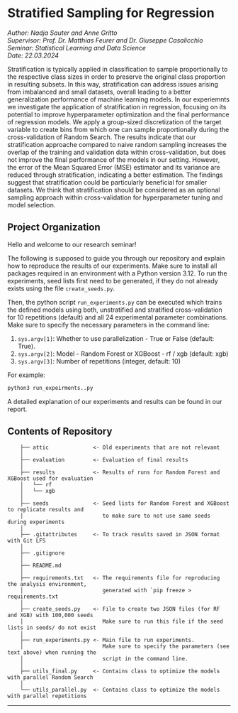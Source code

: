 # Stratified Sampling for Regression
*Author: Nadja Sauter and Anne Gritto         
Supervisor: Prof. Dr. Matthias Feurer and Dr. Giuseppe Casalicchio     
Seminar: Statistical Learning and Data Science    
Date: 22.03.2024* 


Stratification is typically applied in classification to sample proportionally to the respective
class sizes in order to preserve the original class proportion in resulting subsets. In this way,
stratification can address issues arising from imbalanced and small datasets, overall leading
to a better generalization performance of machine learning models. In our experiemnts we
investigate the application of stratification in regression, focusing on its potential to improve
hyperparameter optimization and the final performance of regression models. We apply a
group-sized discretization of the target variable to create bins from which one can sample
proportionally during the cross-validation of Random Search. The results indicate that
our stratification approache compared to naive random sampling increases the overlap of
the training and validation data within cross-validation, but does not improve the final
performance of the models in our setting. However, the error of the Mean Squared Error
(MSE) estimator and its variance are reduced through stratification, indicating a better
estimation. The findings suggest that stratification could be particularly beneficial for
smaller datasets. We think that stratification should be considered as an optional sampling
approach within cross-validation for hyperparameter tuning and model selection.



## Project Organization

Hello and welcome to our research seminar!  
  
The following is supposed to guide you through our repository and explain how to reproduce the results of our experiments. Make sure to install all packages required in an environment with a Python version 3.12. To run the experiments, seed lists first need to be generated, if they do not already exists using the file ``create_seeds.py``. 

Then, the python script ``run_experiments.py`` can be executed which trains the defined models using both, unstratified and stratified cross-validation for 10 repetitions (default) and all 24 experimental parameter combinations. Make sure to specify the necessary parameters in the command line:

1. ``sys.argv[1]``: Whether to use parallelization      - True or False (default: True).
2. ``sys.argv[2]``: Model - Random Forest or XGBoost    - rf / xgb     (default: xgb)
3. ``sys.argv[3]``: Number of repetitions (integer, default: 10)

For example:
```bash
python3 run_expeirments..py
```

A detailed explanation of our experiments and results can be found in our report.


## Contents of Repository
```
    ├── attic              <- Old experiments that are not relevant
    │
    ├── evaluation         <- Evaluation of final results
    │
    ├── results            <- Results of runs for Random Forest and XGBoost used for evaluation
    │   └── rf
    │   └── xgb
    │
    ├── seeds              <- Seed lists for Random Forest and XGBoost to replicate results and 
    │                         to make sure to not use same seeds during experiments
    │  
    ├── .gitattributes     <- To track results saved in JSON format with Git LFS
    │
    ├── .gitignore          
    │
    ├── README.md   
    │
    ├── requirements.txt   <- The requirements file for reproducing the analysis environment,
    │                         generated with `pip freeze > requirements.txt    
    │
    ├── create_seeds.py    <- File to create two JSON files (for RF and XGB) with 100,000 seeds
    │                         Make sure to run this file if the seed lists in seeds/ do not exist
    │
    ├── run_experiments.py <- Main file to run experiments. 
    │                         Make sure to specify the parameters (see text above) when running the 
    │                         script in the command line.
    │                         
    ├── utils_final.py     <- Contains class to optimize the models with parallel Random Search
    │
    └── utils_parallel.py  <- Contains class to optimize the models with parallel repetitions
```
---


